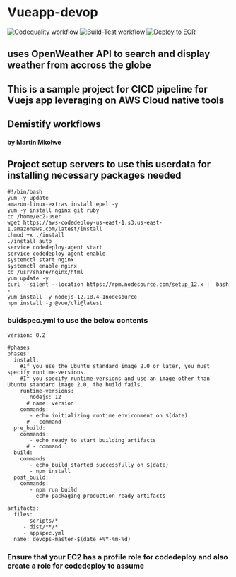# Vueapp-devop
![Codequality workflow](https://github.com/jesmesjugger/Vueapp-devops/actions/workflows/njsscan-analysis.yml/badge.svg)
![Build-Test workflow](https://github.com/jesmesjugger/Vueapp-devops/actions/workflows/node.js.yml/badge.svg)
[![Deploy to ECR](https://github.com/jesmesjugger/Vueapp-devops/actions/workflows/deployment.yml/badge.svg)](https://github.com/jesmesjugger/Vueapp-devops/actions/workflows/deployment.yml)
## uses OpenWeather API to search and display weather from accross the globe
## This is a sample project for CICD pipeline for Vuejs app leveraging on AWS Cloud native tools
## Demistify workflows 
#### by Martin Mkolwe

## Project setup servers to use this userdata for installing necessary packages needed

```
#!/bin/bash
yum -y update
amazon-linux-extras install epel -y
yum -y install nginx git ruby
cd /home/ec2-user
wget https://aws-codedeploy-us-east-1.s3.us-east-1.amazonaws.com/latest/install
chmod +x ./install
./install auto
service codedeploy-agent start
service codedeploy-agent enable
systemctl start nginx
systemctl enable nginx
cd /usr/share/nginx/html
yum update -y
curl --silent --location https://rpm.nodesource.com/setup_12.x |  bash -
yum install -y nodejs-12.18.4-1nodesource
npm install -g @vue/cli@latest
```

### buidspec.yml to use the below contents

```
version: 0.2

#phases
phases:
  install:
    #If you use the Ubuntu standard image 2.0 or later, you must specify runtime-versions.
    #If you specify runtime-versions and use an image other than Ubuntu standard image 2.0, the build fails.
    runtime-versions:
       nodejs: 12
      # name: version
    commands:
       - echo initializing runtime environment on $(date)
      # - command
  pre_build:
    commands:
       - echo ready to start building artifacts
      # - command
  build:
    commands:
       - echo build started successfully on $(date)
       - npm install
  post_build:
    commands:
       - npm run build
       - echo packaging production ready artifacts

artifacts:
  files:
     - scripts/*
     - dist/**/*
     - appspec.yml
  name: devops-master-$(date +%Y-%m-%d)

```

### Ensure that your EC2 has a profile role for codedeploy and also create a role for codedeploy to assume


